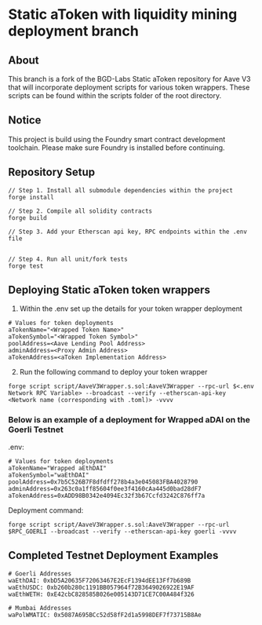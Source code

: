 # Static aToken with liquidity mining deployment branch

## About

This branch is a fork of the BGD-Labs Static aToken repository for Aave V3 that will incorporate deployment scripts for various token wrappers. These scripts can be found within the scripts folder of the root directory.

## Notice

This project is build using the Foundry smart contract development toolchain. Please make sure Foundry is installed before continuing.

## Repository Setup

```
// Step 1. Install all submodule dependencies within the project
forge install

// Step 2. Compile all solidity contracts
forge build

// Step 3. Add your Etherscan api key, RPC endpoints within the .env file


// Step 4. Run all unit/fork tests
forge test
```

## Deploying Static aToken token wrappers

1. Within the .env set up the details for your token wrapper deployment

```
# Values for token deployments
aTokenName="<Wrapped Token Name>"
aTokenSymbol="<Wrapped Token Symbol>"
poolAddress=<Aave Lending Pool Address>
adminAddress=<Proxy Admin Address>
aTokenAddress=<aToken Implementation Address>
```

2. Run the following command to deploy your token wrapper

```
forge script script/AaveV3Wrapper.s.sol:AaveV3Wrapper --rpc-url $<.env Network RPC Variable> --broadcast --verify --etherscan-api-key <Network name (corresponding with .toml)> -vvvv
```

### Below is an example of a deployment for Wrapped aDAI on the Goerli Testnet

.env:

```
# Values for token deployments
aTokenName="Wrapped aEthDAI"
aTokenSymbol="waEthDAI"
poolAddress=0x7b5C526B7F8dfdff278b4a3e045083FBA4028790
adminAddress=0x263c0a1ff85604f0ee3f4160cAa445d0bad28dF7
aTokenAddress=0xADD98B0342e4094Ec32f3b67Ccfd3242C876ff7a
```

Deployment command:

```
forge script script/AaveV3Wrapper.s.sol:AaveV3Wrapper --rpc-url $RPC_GOERLI --broadcast --verify --etherscan-api-key goerli -vvvv
```

## Completed Testnet Deployment Examples

```
# Goerli Addresses
waEthDAI: 0xbD5A20635F72063467E2EcF1394dEE13Ff7b689B
waEthUSDC: 0xb260b280c1191BB057964f72B3649026922E19AF
waEthWETH: 0xE42cbC828585B026e005143D71CE7C00A484f326

# Mumbai Addresses
waPolWMATIC: 0x5087A695BCc52d58fF2d1a5998DEF7f73715B8Ae
```
